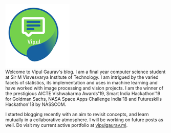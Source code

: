![alt-text](assets/main_logo.png) <br/>
Welcome to Vipul Gaurav's blog. I am a final year computer science student at Sir M Visvesvarya Institute of Technology.
I am intrigued by the varied facets of statistics, its implementation and uses in machine learning and have worked with image processing and vision projects. I am the winner of the prestigious AICTE Vishwakarma Awards'19, Smart India Hackathon'19 for Goldman Sachs, NASA Space Apps Challenge India'18 and Futureskills Hackathon'18 by NASSCOM.

I started blogging recently with an aim to revisit concepts, and learn mutually in a collaborative atmosphere.
I will be working on future posts as well.
Do visit my current active portfolio at <a href="https://vipulgaurav.ml/">vipulgaurav.ml</a>.

